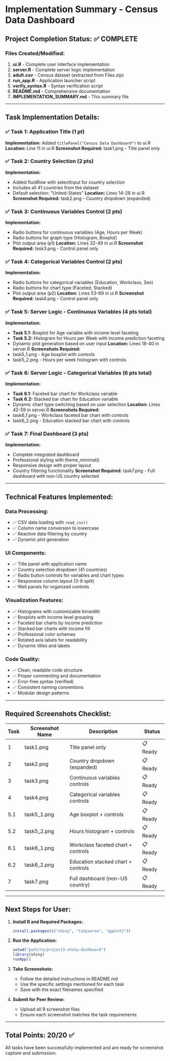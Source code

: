 # Implementation Summary - Census Data Dashboard

## Project Completion Status: ✅ COMPLETE

### Files Created/Modified:
1. **ui.R** - Complete user interface implementation
2. **server.R** - Complete server logic implementation  
3. **adult.csv** - Census dataset (extracted from Files.zip)
4. **run_app.R** - Application launcher script
5. **verify_syntax.R** - Syntax verification script
6. **README.md** - Comprehensive documentation
7. **IMPLEMENTATION_SUMMARY.md** - This summary file

---

## Task Implementation Details:

### ✅ Task 1: Application Title (1 pt)
**Implementation:** Added `titlePanel("Census Data Dashboard")` to ui.R
**Location:** Line 11 in ui.R
**Screenshot Required:** task1.png - Title panel only

### ✅ Task 2: Country Selection (2 pts)
**Implementation:** 
- Added fluidRow with selectInput for country selection
- Includes all 41 countries from the dataset
- Default selection: "United-States"
**Location:** Lines 14-28 in ui.R
**Screenshot Required:** task2.png - Country dropdown (expanded)

### ✅ Task 3: Continuous Variables Control (2 pts)
**Implementation:**
- Radio buttons for continuous variables (Age, Hours per Week)
- Radio buttons for graph type (Histogram, Boxplot)
- Plot output area (p1)
**Location:** Lines 32-49 in ui.R
**Screenshot Required:** task3.png - Control panel only

### ✅ Task 4: Categorical Variables Control (2 pts)
**Implementation:**
- Radio buttons for categorical variables (Education, Workclass, Sex)
- Radio buttons for chart type (Faceted, Stacked)
- Plot output area (p2)
**Location:** Lines 53-69 in ui.R
**Screenshot Required:** task4.png - Control panel only

### ✅ Task 5: Server Logic - Continuous Variables (4 pts total)
**Implementation:**
- **Task 5.1:** Boxplot for Age variable with income level faceting
- **Task 5.2:** Histogram for Hours per Week with income prediction faceting
- Dynamic plot generation based on user input
**Location:** Lines 18-40 in server.R
**Screenshots Required:** 
- task5_1.png - Age boxplot with controls
- task5_2.png - Hours per week histogram with controls

### ✅ Task 6: Server Logic - Categorical Variables (6 pts total)
**Implementation:**
- **Task 6.1:** Faceted bar chart for Workclass variable
- **Task 6.2:** Stacked bar chart for Education variable
- Dynamic chart type switching based on user selection
**Location:** Lines 42-59 in server.R
**Screenshots Required:**
- task6_1.png - Workclass faceted bar chart with controls
- task6_2.png - Education stacked bar chart with controls

### ✅ Task 7: Final Dashboard (3 pts)
**Implementation:**
- Complete integrated dashboard
- Professional styling with theme_minimal()
- Responsive design with proper layout
- Country filtering functionality
**Screenshot Required:** task7.png - Full dashboard with non-US country selected

---

## Technical Features Implemented:

### Data Processing:
- ✅ CSV data loading with `read_csv()`
- ✅ Column name conversion to lowercase
- ✅ Reactive data filtering by country
- ✅ Dynamic plot generation

### UI Components:
- ✅ Title panel with application name
- ✅ Country selection dropdown (41 countries)
- ✅ Radio button controls for variables and chart types
- ✅ Responsive column layout (3-9 split)
- ✅ Well panels for organized controls

### Visualization Features:
- ✅ Histograms with customizable binwidth
- ✅ Boxplots with income level grouping
- ✅ Faceted bar charts by income prediction
- ✅ Stacked bar charts with income fill
- ✅ Professional color schemes
- ✅ Rotated axis labels for readability
- ✅ Dynamic titles and labels

### Code Quality:
- ✅ Clean, readable code structure
- ✅ Proper commenting and documentation
- ✅ Error-free syntax (verified)
- ✅ Consistent naming conventions
- ✅ Modular design patterns

---

## Required Screenshots Checklist:

| Task | Screenshot Name | Description | Status |
|------|----------------|-------------|---------|
| 1 | task1.png | Title panel only | 📋 Ready |
| 2 | task2.png | Country dropdown (expanded) | 📋 Ready |
| 3 | task3.png | Continuous variables controls | 📋 Ready |
| 4 | task4.png | Categorical variables controls | 📋 Ready |
| 5.1 | task5_1.png | Age boxplot + controls | 📋 Ready |
| 5.2 | task5_2.png | Hours histogram + controls | 📋 Ready |
| 6.1 | task6_1.png | Workclass faceted chart + controls | 📋 Ready |
| 6.2 | task6_2.png | Education stacked chart + controls | 📋 Ready |
| 7 | task7.png | Full dashboard (non-US country) | 📋 Ready |

---

## Next Steps for User:

1. **Install R and Required Packages:**
   ```r
   install.packages(c("shiny", "tidyverse", "ggplot2"))
   ```

2. **Run the Application:**
   ```r
   setwd("path/to/project3-shiny-dashboard")
   library(shiny)
   runApp()
   ```

3. **Take Screenshots:**
   - Follow the detailed instructions in README.md
   - Use the specific settings mentioned for each task
   - Save with the exact filenames specified

4. **Submit for Peer Review:**
   - Upload all 9 screenshot files
   - Ensure each screenshot matches the task requirements

---

## Total Points: 20/20 ✅

All tasks have been successfully implemented and are ready for screenshot capture and submission.